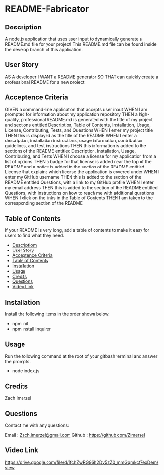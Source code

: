 # README-Fabricator

## Description 

A node.js application that uses user input to dynamically generate a README.md file for your project! This README.md file can be found inside the develop branch of this application.

## User Story

AS A developer
I WANT a README generator
SO THAT can quickly create a professional README for a new project 

## Acceptence Criteria

GIVEN a command-line application that accepts user input
WHEN I am prompted for information about my application repository
THEN a high-quality, professional README.md is generated with the title of my project and sections entitled Description, Table of Contents, Installation, Usage, License, Contributing, Tests, and Questions
WHEN I enter my project title
THEN this is displayed as the title of the README
WHEN I enter a description, installation instructions, usage information, contribution guidelines, and test instructions
THEN this information is added to the sections of the README entitled Description, Installation, Usage, Contributing, and Tests
WHEN I choose a license for my application from a list of options
THEN a badge for that license is added near the top of the README and a notice is added to the section of the README entitled License that explains which license the application is covered under
WHEN I enter my GitHub username
THEN this is added to the section of the README entitled Questions, with a link to my GitHub profile
WHEN I enter my email address
THEN this is added to the section of the README entitled Questions, with instructions on how to reach me with additional questions
WHEN I click on the links in the Table of Contents
THEN I am taken to the corresponding section of the README


## Table of Contents

If your README is very long, add a table of contents to make it easy for users to find what they need.

* [Descriptiom](#description)
* [User Story](#user-story)
* [Acceptence Criteria](#acceptence-criteria)
* [Table of Contents](#table-of-contents)
* [Installation](#installation)
* [Usage](#usage)
* [Credits](#credits)
* [Questions](#questions)
* [Video Link](#video-link)


## Installation

Install the following items in the order shown below.

* npm init
* npm install inquirer


## Usage 

Run the following command at the root of your gitbash terminal and answer the prompts.

* node index.js


## Credits

Zach Imerzel

## Questions

Contact me with any questions: 

Email : Zach.imerzel@gmail.com
Github : https://github.com/Zimerzel

## Video Link

https://drive.google.com/file/d/1fchZwRG9Sh2Dy5zZ0_mmGqmkcf7exDem/view
